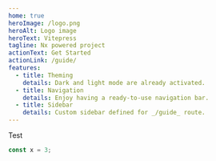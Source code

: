 ```yaml
---
home: true
heroImage: /logo.png
heroAlt: Logo image
heroText: Vitepress
tagline: Nx powered project
actionText: Get Started
actionLink: /guide/
features:
  - title: Theming
    details: Dark and light mode are already activated.
  - title: Navigation
    details: Enjoy having a ready-to-use navigation bar.
  - title: Sidebar
    details: Custom sidebar defined for _/guide_ route.
---
```


Test

```ts
const x = 3;
```
